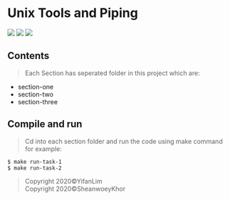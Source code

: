 # Unix Tools and Piping
<a><img src="https://img.icons8.com/color/100/000000/linux.png"/>
<img src="https://img.icons8.com/color/100/000000/mac-logo.png"/>
<img src="https://img.icons8.com/color/100/000000/windows8.png"/></a>



## Contents
>Each Section has seperated folder in this project which are:
- section-one
- section-two
- section-three

## Compile and run
> Cd into each section folder and run the code using make command for example:
```shell
$ make run-task-1
$ make run-task-2
```


> Copyright 2020©YifanLim<br>
> Copyright 2020©SheanwoeyKhor
